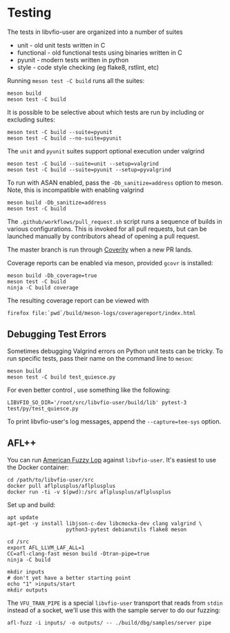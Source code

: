 Testing
=======

The tests in libvfio-user are organized into a number of suites

* unit - old unit tests written in C
* functional - old functional tests using binaries written in C
* pyunit - modern tests written in python
* style - code style checking (eg flake8, rstlint, etc)

Running `meson test -C build` runs all the suites:

```
meson build
meson test -C build
```

It is possible to be selective about which tests are run
by including or excluding suites:

```
meson test -C build --suite=pyunit
meson test -C build --no-suite=pyunit
```

The `unit` and `pyunit` suites support optional execution
under valgrind

```
meson test -C build --suite=unit --setup=valgrind
meson test -C build --suite=pyunit --setup=pyvalgrind
```

To run with ASAN enabled, pass the `-Db_sanitize=address`
option to meson. Note, this is incompatible with enabling
valgrind

```
meson build -Db_sanitize=address
meson test -C build
```

The `.github/workflows/pull_request.sh` script runs a
sequence of builds in various configurations. This is
invoked for all pull requests, but can be launched
manually by contributors ahead of opening a pull
request.

The master branch is run through [Coverity](scan.coverity.com) when a new PR
lands.

Coverage reports can be enabled via meson, provided `gcovr` is installed:

```
meson build -Db_coverage=true
meson test -C build
ninja -C build coverage
```

The resulting coverage report can be viewed with

```
firefox file:`pwd`/build/meson-logs/coveragereport/index.html
```

Debugging Test Errors
---------------------

Sometimes debugging Valgrind errors on Python unit tests can be tricky. To
run specific tests, pass their name on the command line to `meson`:

```
meson build
meson test -C build test_quiesce.py
```

For even better control , use something like the following:
```
LIBVFIO_SO_DIR='/root/src/libvfio-user/build/lib' pytest-3 test/py/test_quiesce.py
```

To print libvfio-user's log messages, append the `--capture=tee-sys` option.

AFL++
-----

You can run [American Fuzzy Lop](https://github.com/AFLplusplus/AFLplusplus)
against `libvfio-user`. It's easiest to use the Docker container:

```
cd /path/to/libvfio-user/src
docker pull aflplusplus/aflplusplus
docker run -ti -v $(pwd):/src aflplusplus/aflplusplus
```

Set up and build:

```
apt update
apt-get -y install libjson-c-dev libcmocka-dev clang valgrind \
                   python3-pytest debianutils flake8 meson

cd /src
export AFL_LLVM_LAF_ALL=1
CC=afl-clang-fast meson build -Dtran-pipe=true
ninja -C build

mkdir inputs
# don't yet have a better starting point
echo "1" >inputs/start
mkdir outputs
```

The `VFU_TRAN_PIPE` is a special `libvfio-user` transport that reads from
`stdin` instead of a socket, we'll use this with the sample server to do our
fuzzing:

```
afl-fuzz -i inputs/ -o outputs/ -- ./build/dbg/samples/server pipe
```
